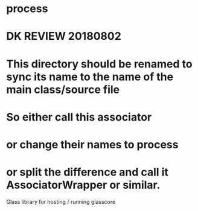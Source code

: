 # process
# DK REVIEW 20180802
# This directory should be renamed to sync its name to the name of the main class/source file
# So either call this associator
# or change their names to process
# or split the difference and call it AssociatorWrapper or similar.
Glass library for hosting / running glasscore
